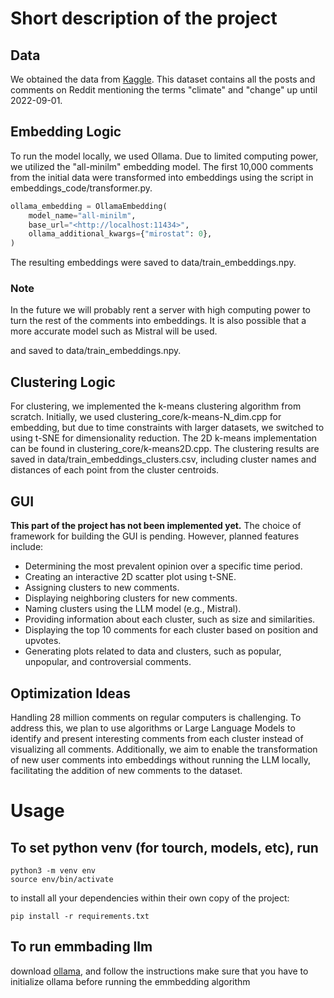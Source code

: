 # Short description of the project

## Data

We obtained the data from [Kaggle](https://www.kaggle.com/datasets/pavellexyr/the-reddit-climate-change-dataset). This dataset contains all the posts and comments on Reddit mentioning the terms "climate" and "change" up until 2022-09-01.

## Embedding Logic

To run the model locally, we used Ollama. Due to limited computing power, we utilized the "all-minilm" embedding model. The first 10,000 comments from the initial data were transformed into embeddings using the script in embeddings_code/transformer.py.

```python
ollama_embedding = OllamaEmbedding(
    model_name="all-minilm",
    base_url="<http://localhost:11434>",
    ollama_additional_kwargs={"mirostat": 0},
)
```

The resulting embeddings were saved to data/train_embeddings.npy.

### Note

In the future we will probably rent a server with high computing power to turn the rest of the comments into embeddings. It is also possible that a more accurate model such as Mistral will be used.

and saved to data/train_embeddings.npy.

## Clustering Logic

For clustering, we implemented the k-means clustering algorithm from scratch. Initially, we used clustering_core/k-means-N_dim.cpp for embedding, but due to time constraints with larger datasets, we switched to using t-SNE for dimensionality reduction. The 2D k-means implementation can be found in clustering_core/k-means2D.cpp. The clustering results are saved in data/train_embeddings_clusters.csv, including cluster names and distances of each point from the cluster centroids.

## GUI

**This part of the project has not been implemented yet.** The choice of framework for building the GUI is pending. However, planned features include:

- Determining the most prevalent opinion over a specific time period.
- Creating an interactive 2D scatter plot using t-SNE.
- Assigning clusters to new comments.
- Displaying neighboring clusters for new comments.
- Naming clusters using the LLM model (e.g., Mistral).
- Providing information about each cluster, such as size and similarities.
- Displaying the top 10 comments for each cluster based on position and upvotes.
- Generating plots related to data and clusters, such as popular, unpopular, and controversial comments.

## Optimization Ideas

Handling 28 million comments on regular computers is challenging. To address this, we plan to use algorithms or Large Language Models to identify and present interesting comments from each cluster instead of visualizing all comments. Additionally, we aim to enable the transformation of new user comments into embeddings without running the LLM locally, facilitating the addition of new comments to the dataset.

# Usage

## To set python venv (for tourch, models, etc), run

```
python3 -m venv env
source env/bin/activate
```

to install all your dependencies within their own copy of the project:

```
pip install -r requirements.txt
```

## To run emmbading llm

download [ollama](https://ollama.com/download/mac), and follow the instructions
make sure that you have to initialize ollama before running the emmbedding algorithm
